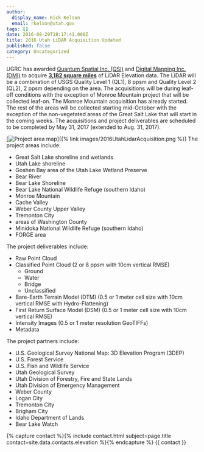 ```yaml
---
author:
  display_name: Rick Kelson
  email: rkelson@utah.gov
tags: []
date: 2016-08-29T18:17:41.000Z
title: 2016 Utah LiDAR Acquisition Updated
published: false
category: Uncategorized
---
```


UGRC has awarded [Quantum Spatial Inc. (QSI)](https://quantumspatial.com/) and [Digital Mapping Inc. (DMI)](https://web.archive.org/web/20161001160031/http://admap.com/) to acquire [**3,182 square miles**](https://www.arcgis.com/home/webmap/viewer.html?webmap=817e60a9c3374c95aab76c43876b8673&extent=-117.1875,36.3217,-104.5752,43.2351 'view project areas in ArcGIS Online') of LiDAR Elevation data. The LiDAR will be a combination of USGS Quality Level 1 (QL1), 8 ppsm and Quality Level 2 (QL2), 2 ppsm depending on the area. The acquisitions will be during leaf-off conditions with the exception of Monroe Mountain project that will be collected leaf-on. The Monroe Mountain acquisition has already started. The rest of the areas will be collected starting mid-October with the exception of the non-vegetated areas of the Great Salt Lake that will start in the coming weeks. The acquisitions and project deliverables are scheduled to be completed by May 31, 2017 (extended to Aug. 31, 2017).

[![Project area map](/images/404.png "view project area map")]({% link images/2016UtahLidarAcquisition.png %})
The project areas include:

- Great Salt Lake shoreline and wetlands
- Utah Lake shoreline
- Goshen Bay area of the Utah Lake Wetland Preserve
- Bear River
- Bear Lake Shoreline
- Bear Lake National Wildlife Refuge (southern Idaho)
- Monroe Mountain
- Cache Valley
- Weber County Upper Valley
- Tremonton City
- areas of Washington County
- Minidoka National Wildlife Refuge (southern Idaho)
- FORGE area

The project deliverables include:

- Raw Point Cloud
- Classified Point Cloud (2 or 8 ppsm with 10cm vertical RMSE)
  - Ground
  - Water
  - Bridge
  - Unclassified
- Bare-Earth Terrain Model (DTM) (0.5 or 1 meter cell size with 10cm vertical RMSE with Hydro-Flattening)
- First Return Surface Model (DSM) (0.5 or 1 meter cell size with 10cm vertical RMSE)
- Intensity Images (0.5 or 1 meter resolution GeoTIFFs)
- Metadata

The project partners include:

- U.S. Geological Survey National Map: 3D Elevation Program (3DEP)
- U.S. Forest Service
- U.S. Fish and Wildlife Service
- Utah Geological Survey
- Utah Division of Forestry, Fire and State Lands
- Utah Division of Emergency Management
- Weber County
- Logan City
- Tremonton City
- Brigham City
- Idaho Department of Lands
- Bear Lake Watch

{% capture contact %}{% include contact.html subject=page.title contact=site.data.contacts.elevation %}{% endcapture %}
{{ contact }}
